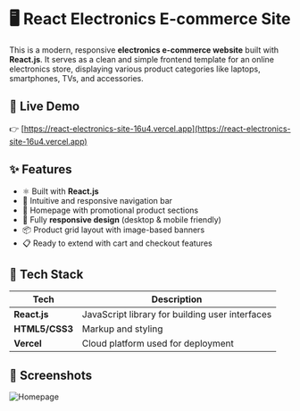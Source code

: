 # 🖥️ React Electronics E-commerce Site

This is a modern, responsive **electronics e-commerce website** built with **React.js**. It serves as a clean and simple frontend template for an online electronics store, displaying various product categories like laptops, smartphones, TVs, and accessories.

## 🚀 Live Demo

👉 [https://react-electronics-site-16u4.vercel.app](https://react-electronics-site-16u4.vercel.app)

## ✨ Features

- ⚛️ Built with **React.js**
- 🧭 Intuitive and responsive navigation bar
- 🛒 Homepage with promotional product sections
- 📱 Fully **responsive design** (desktop & mobile friendly)
- 📦 Product grid layout with image-based banners
- 📋 Ready to extend with cart and checkout features

## 📁 Tech Stack

| Tech | Description |
|------|-------------|
| **React.js** | JavaScript library for building user interfaces |
| **HTML5/CSS3** | Markup and styling |
| **Vercel** | Cloud platform used for deployment |

## 📸 Screenshots

![Homepage](https://user-images.githubusercontent.com/12345678/yourimage.png)




